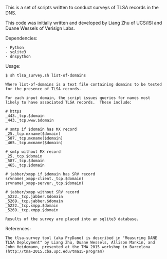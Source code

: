 
This is a set of scripts written to conduct surveys of TLSA records in
the DNS.

This code was initially written and developed by Liang Zhu of UCS/ISI
and Duane Wessels of Verisign Labs.

Dependencies:

    - Python
    - sqlite3
    - dnspython
 

Usage:

    $ sh tlsa_survey.sh list-of-domains

    Where list-of-domains is a text file containing domains to be tested
    for the presence of TLSA records.

    For each input domain, the script issues queries for names most
    likely to have associated TLSA records.  These include:

    # https
    _443._tcp.$domain
    _443._tcp.www.$domain

    # smtp if $domain has MX record
    _25._tcp.mxname($domain)
    _587._tcp.mxname($domain)
    _465._tcp.mxname($domain)

    # smtp without MX record
    _25._tcp.$domain
    _587._tcp.$domain
    _465._tcp.$domain

    # jabber/xmpp if $domain has SRV record
    srvname(_xmpp-client._tcp.$domain)
    srvname(_xmpp-server._tcp.$domain)

    # jabber/xmpp without SRV record
    _5222._tcp.jabber.$domain
    _5269._tcp.jabber.$domain
    _5222._tcp.xmpp.$domain
    _5269._tcp.xmpp.$domain

    Results of the survey are placed into an sqlite3 database.

References:

    The tlsa-survey tool (aka PryDane) is described in "Measuring DANE
    TLSA Deployment" by Liang Zhu, Duane Wessels, Allison Mankin, and
    John Heidemann, presented at the TMA 2015 workshop in Barcelona
    (http://tma-2015.cba.upc.edu/tma15-program)
